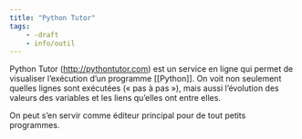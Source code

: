```yaml
---
title: "Python Tutor"
tags:
    - -draft
    - info/outil
---
```


Python Tutor (http://pythontutor.com) est un service en ligne qui permet de visualiser l’exécution d’un programme [[Python]]. On voit non seulement quelles lignes sont exécutées (« pas à pas »), mais aussi l’évolution des valeurs des variables et les liens qu’elles ont entre elles.

On peut s’en servir comme éditeur principal pour de tout petits programmes.
